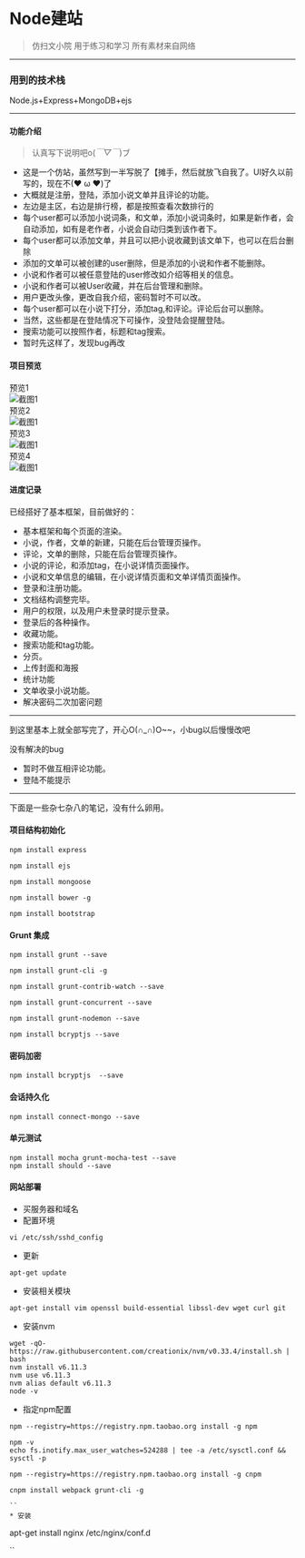 ﻿# Node建站
>仿扫文小院
>用于练习和学习
>所有素材来自网络
<hr>

### 用到的技术栈
Node.js+Express+MongoDB+ejs
<hr>

#### 功能介绍

>认真写下说明吧o(*￣▽￣*)ブ


* 这是一个仿站，虽然写到一半写脱了【摊手，然后就放飞自我了。UI好久以前写的，现在不(❤ ω ❤)了
* 大概就是注册，登陆，添加小说文单并且评论的功能。
* 左边是主区，右边是排行榜，都是按照查看次数排行的
* 每个user都可以添加小说词条，和文单，添加小说词条时，如果是新作者，会自动添加，如有是老作者，小说会自动归类到该作者下。
* 每个user都可以添加文单，并且可以把小说收藏到该文单下，也可以在后台删除
* 添加的文单可以被创建的user删除，但是添加的小说和作者不能删除。
* 小说和作者可以被任意登陆的user修改如介绍等相关的信息。
* 小说和作者可以被User收藏，并在后台管理和删除。
* 用户更改头像，更改自我介绍，密码暂时不可以改。
* 每个user都可以在小说下打分，添加tag,和评论。评论后台可以删除。
* 当然，这些都是在登陆情况下可操作，没登陆会提醒登陆。
* 搜索功能可以按照作者，标题和tag搜索。
* 暂时先这样了，发现bug再改

#### 项目预览
预览1<br>
![截图1](https://catsugar.github.io/pics/4-1.png)<br>
预览2<br>
![截图1](https://catsugar.github.io/pics/4-2.png)<br>
预览3<br>
![截图1](https://catsugar.github.io/pics/4-3.png)<br>
预览4<br>
![截图1](https://catsugar.github.io/pics/4-4.png)<br>


#### 进度记录

已经搭好了基本框架，目前做好的：

* 基本框架和每个页面的渲染。
* 小说，作者，文单的新建，只能在后台管理页操作。
* 评论，文单的删除，只能在后台管理页操作。
* 小说的评论，和添加tag，在小说详情页面操作。
* 小说和文单信息的编辑，在小说详情页面和文单详情页面操作。
* 登录和注册功能。
* 文档结构调整完毕。
* 用户的权限，以及用户未登录时提示登录。
* 登录后的各种操作。
* 收藏功能。
* 搜索功能和tag功能。
* 分页。
* 上传封面和海报
* 统计功能
* 文单收录小说功能。
* 解决密码二次加密问题

***
到这里基本上就全部写完了，开心O(∩_∩)O~~，小bug以后慢慢改吧



没有解决的bug

* 暂时不做互相评论功能。
* 登陆不能提示

***
下面是一些杂七杂八的笔记，没有什么卵用。

#### 项目结构初始化

```
npm install express

npm install ejs

npm install mongoose

npm install bower -g

npm install bootstrap
```
#### Grunt 集成

```
npm install grunt --save

npm install grunt-cli -g

npm install grunt-contrib-watch --save

npm install grunt-concurrent --save

npm install grunt-nodemon --save

npm install bcryptjs --save

```
#### 密码加密
```
npm install bcryptjs  --save

```
#### 会话持久化

```
npm install connect-mongo --save

```
#### 单元测试

```
npm install mocha grunt-mocha-test --save
npm install should --save

```

#### 网站部署

* 买服务器和域名
* 配置环境

```
vi /etc/ssh/sshd_config

```

* 更新

```
apt-get update

```

* 安装相关模块

```
apt-get install vim openssl build-essential libssl-dev wget curl git

```

* 安装nvm
```
wget -qO- https://raw.githubusercontent.com/creationix/nvm/v0.33.4/install.sh | bash
nvm install v6.11.3
nvm use v6.11.3
nvm alias default v6.11.3
node -v

```
* 指定npm配置

```
npm --registry=https://registry.npm.taobao.org install -g npm

npm -v
echo fs.inotify.max_user_watches=524288 | tee -a /etc/sysctl.conf && sysctl -p

npm --registry=https://registry.npm.taobao.org install -g cnpm

cnpm install webpack grunt-cli -g

``
* 安装

```
apt-get install nginx 
/etc/nginx/conf.d

``




